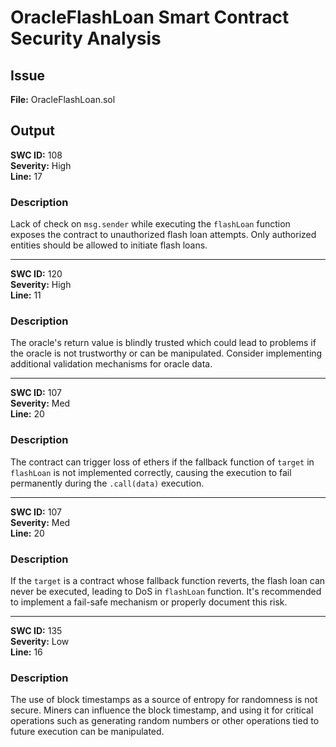 # OracleFlashLoan Smart Contract Security Analysis

## Issue
**File:** OracleFlashLoan.sol


## Output

**SWC ID:** 108  
**Severity:** High  
**Line:** 17

### Description
Lack of check on `msg.sender` while executing the `flashLoan` function exposes the contract to unauthorized flash loan attempts. Only authorized entities should be allowed to initiate flash loans.


---
 
**SWC ID:** 120  
**Severity:** High  
**Line:** 11

### Description
The oracle's return value is blindly trusted which could lead to problems if the oracle is not trustworthy or can be manipulated. Consider implementing additional validation mechanisms for oracle data.

---

**SWC ID:** 107  
**Severity:** Med  
**Line:** 20

### Description
The contract can trigger loss of ethers if the fallback function of `target` in `flashLoan` is not implemented correctly, causing the execution to fail permanently during the `.call(data)` execution.

---

**SWC ID:** 107  
**Severity:** Med  
**Line:** 20

### Description
If the `target` is a contract whose fallback function reverts, the flash loan can never be executed, leading to DoS in `flashLoan` function. It's recommended to implement a fail-safe mechanism or properly document this risk.

---

**SWC ID:** 135  
**Severity:** Low  
**Line:** 16

### Description
The use of block timestamps as a source of entropy for randomness is not secure. Miners can influence the block timestamp, and using it for critical operations such as generating random numbers or other operations tied to future execution can be manipulated.